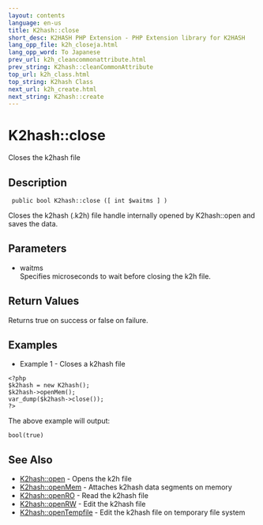 ```yaml
---
layout: contents
language: en-us
title: K2hash::close
short_desc: K2HASH PHP Extension - PHP Extension library for K2HASH
lang_opp_file: k2h_closeja.html
lang_opp_word: To Japanese
prev_url: k2h_cleancommonattribute.html
prev_string: K2hash::cleanCommonAttribute
top_url: k2h_class.html
top_string: K2hash Class
next_url: k2h_create.html
next_string: K2hash::create
---
```


# K2hash::close
Closes the k2hash file

## Description
```
 public bool K2hash::close ([ int $waitms ] )
```
Closes the k2hash (.k2h) file handle internally opened by K2hash::open and saves the data. 

## Parameters
- waitms  
Specifies microseconds to wait before closing the k2h file.

## Return Values
Returns true on success or false on failure. 

## Examples
- Example 1 - Closes a k2hash file
```
<?php
$k2hash = new K2hash();
$k2hash->openMem();
var_dump($k2hash->close());
?>
```
The above example will output:
```
bool(true)
```

## See Also
- [K2hash::open](k2h_open.html) - Opens the k2h file
- [K2hash::openMem](k2h_openmem.html) - Attaches k2hash data segments on memory
- [K2hash::openRO](k2h_openro.html) - Read the k2hash file
- [K2hash::openRW](k2h_openrw.html) - Edit the k2hash file
- [K2hash::openTempfile](k2h_opentempfile.html) - Edit the k2hash file on temporary file system
